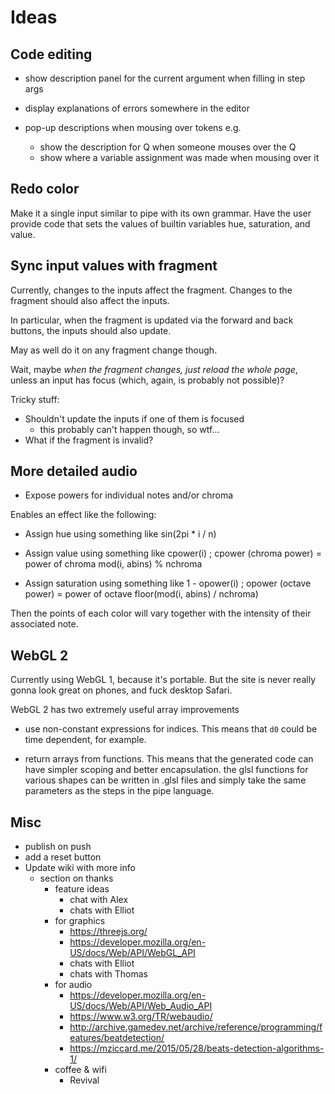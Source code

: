 # Ideas

## Code editing

- show description panel for the current argument when
  filling in step args

- display explanations of errors somewhere in the editor

- pop-up descriptions when mousing over tokens
  e.g.
    - show the description for Q when someone mouses over the Q
    - show where a variable assignment was made when mousing over it

## Redo color

Make it a single input similar to pipe with its own grammar. Have the user
provide code that sets the values of builtin variables hue, saturation, and
value.

## Sync input values with fragment

Currently, changes to the inputs affect the fragment. Changes to the fragment
should also affect the inputs.

In particular, when the fragment is updated via the forward and back buttons,
the inputs should also update.

May as well do it on any fragment change though.

Wait, maybe _when the fragment changes, just reload the whole page_, unless an
input has focus (which, again, is probably not possible)?

Tricky stuff:

- Shouldn't update the inputs if one of them is focused
  - this probably can't happen though, so wtf...
- What if the fragment is invalid?

## More detailed audio

- Expose powers for individual notes and/or chroma

Enables an effect like the following:

  - Assign hue using something like sin(2pi * i / n)

  - Assign value using something like cpower(i)
      ; cpower (chroma power) = power of chroma mod(i, abins) % nchroma

  - Assign saturation using something like 1 - opower(i)
      ; opower (octave power) = power of octave floor(mod(i, abins) / nchroma)

Then the points of each color will vary together with the intensity of their
associated note.

## WebGL 2

Currently using WebGL 1, because it's portable. But the site is never really
gonna look great on phones, and fuck desktop Safari.

WebGL 2 has two extremely useful array improvements
  - use non-constant expressions for indices. This means that `d0` could be
    time dependent, for example.

  - return arrays from functions. This means that the generated code can have
    simpler scoping and better encapsulation. the glsl functions for various
    shapes can be written in .glsl files and simply take the same parameters as
    the steps in the pipe language.

## Misc

- publish on push
- add a reset button
- Update wiki with more info
  - section on thanks
    - feature ideas
      - chat with Alex
      - chats with Elliot
    - for graphics
      - https://threejs.org/
      - https://developer.mozilla.org/en-US/docs/Web/API/WebGL_API
      - chats with Elliot
      - chats with Thomas
    - for audio
      - https://developer.mozilla.org/en-US/docs/Web/API/Web_Audio_API
      - https://www.w3.org/TR/webaudio/
      - http://archive.gamedev.net/archive/reference/programming/features/beatdetection/
      - https://mziccard.me/2015/05/28/beats-detection-algorithms-1/
    - coffee & wifi
      - Revival
